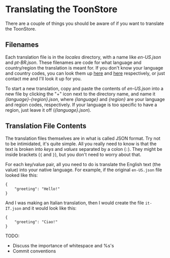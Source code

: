 Translating the ToonStore
=========================

There are a couple of things you should be aware of if you want to translate the ToonStore.


Filenames
----------

Each translation file is in the *locales* directory, with a name like *en-US.json* and *pt-BR.json*. These filenames
are code for what language and country/region the translation is meant for. If you don't know your language and country
codes, you can look them up [here](http://en.wikipedia.org/wiki/List_of_ISO_639-1_codes#Partial_ISO_639_table) and 
[here](http://en.wikipedia.org/wiki/ISO_3166-1_alpha-2#Officially_assigned_code_elements) respectively, or just contact me
and I'll look it up for you.

To start a new translation, copy and paste the contents of *en-US.json* into a new file by clicking the "+" icon next to the
directory name, and name it *{language}-{region}.json*, where *{language}* and *{region}* are your language and region codes, 
respectively. If your language is too specific to have a region, just leave it off (*{language}.json*). 


Translation File Contents
-------------------------

The translation files themselves are in what is called JSON format. Try not to be intimidated, it's quite simple. All you
really need to know is that the text is broken into *keys* and *values* separated by a colon (`:`). They might be inside
brackets (`{` and `}`), but you don't need to worry about that.

For each key/value pair, all you need to do is translate the English text (the value) into your native language. For example,
if the original `en-US.json` file looked like this:

	{
		"greeting": "Hello!"
	}

And I was making an Italian translation, then I would create the file `it-IT.json` and it would look like this:

	{
		"greeting": "Ciao!"
	}

TODO:

* Discuss the importance of whitespace and %s's
* Commit conventions
